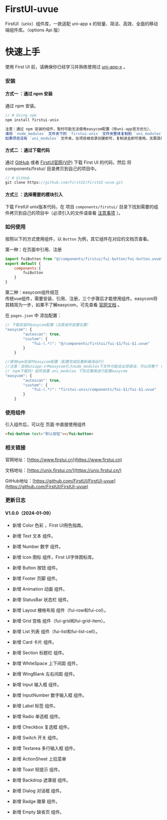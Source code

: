 # FirstUI-uvue 

FirstUI（unix）组件库，一款适配 uni-app x 的轻量、简洁、高效、全面的移动端组件库。（options Api 版）


# 快速上手

使用 First UI 前，请确保你已经学习并熟练使用过 [uni-app-x](https://doc.dcloud.net.cn/uni-app-x/) 。

### 安装

#### 方式一 ：通过 npm 安装

<div class="fui-sub__text">通过 npm 安装。</div>

``` js
// # Using npm
npm install firstui-unix 
```

``` js
注意：通过 npm 安装的组件，暂时可能无法使用easycom配置（待uni-app官方优化），
请将 `node_modules` 文件夹下的 `firstui-unix` 文件夹整体复制到 `uni_modules` 文件夹下，
如果项目没有 `uni_modules` 文件夹，在项目根目录创建即可，复制进去即可使用，无需其他配置。

```

#### 方式二 ：通过下载代码

<div class="fui-sub__text">通过 <a target="_blank" href="https://github.com/FirstUI/FirstUI">GitHub</a> 或者 <a target="_blank" href="https://www.firstui.cn/">FirstUI官网(VIP)</a> 下载 First UI 的代码，然后 将 components/firstui/ 目录拷贝到自己的项目中。</div>

``` js
// # GitHub
git clone https://github.com/FirstUI/FirstUI-uvue.git
```

#### 方式三 ：选择需要的模块引入

<div class="fui-sub__text">

下载 FirstUI unix版本代码，在 项目 `components/firstui/` 目录下找到需要的组件拷贝到自己的项目中（必须引入的文件请查看 [注意事项](https://unix.firstui.cn/docs/note.html) ）。

</div>

### 如何使用

按照以下的方式使用组件，以 `Button` 为例，其它组件在对应的文档页查看。

<div class="fui-doc__card">
 <div class="fui-doc__title">第一种：在页面中引用、注册</div>
 
``` js
import fuiButton from "@/components/firstui/fui-button/fui-button.uvue"
export default {
	components:{
		fuiButton
	}
}
```
</div>

<div class="fui-doc__card fui-mbtm">
 <div class="fui-doc__title">第二种：easycom组件规范</div>
<div class="fui-sub__text">传统vue组件，需要安装、引用、注册，三个步骤后才能使用组件。easycom将其精简为一步，如果不了解easycom，可先查看 <a href="https://uniapp.dcloud.net.cn/collocation/pages.html#easycom" target="_blank">官网文档</a> 。</div>

在 `pages.json` 中 添加配置：

``` js
// 下载安装时easycom配置（注意组件放置位置）
"easycom": {
		"autoscan": true,
		"custom": {
			"fui-(.*)": "@/components/firstui/fui-$1/fui-$1.uvue"
		}
	}

//使用npm安装时easycom配置（配置完成后重新编译运行）
//注意：目前uniapp-x中easycom引入node_modules下文件可能会出现错误，可以将整个 firstui-unix 文件夹拷贝至 根目录 uni_modules（没有可自行创建）文件夹下使用
//（npm下载的）组件放置 uni_modules 下则无需再进行配置easycom
"easycom": {
		"autoscan": true,
		"custom": {
			"fui-(.*)": "firstui-unix/components/fui-$1/fui-$1.uvue"
		}
	}
```

</div>

### 使用组件

引入组件后，可以在 页面 中直接使用组件

``` html
<fui-button text="默认按钮"></fui-button>
```


### 相关链接

官网地址：[https://www.firstui.cn](https://www.firstui.cn)

文档地址：[https://unix.firstui.cn/](https://unix.firstui.cn/)

GitHub地址：[https://github.com/FirstUI/FirstUI-uvue](https://github.com/FirstUI/FirstUI-uvue)


### 更新日志

#### V1.0.0（2024-01-09）

- 新增 Color 色彩 ，First UI用色指南。

- 新增 Text 文本 组件。

- 新增 Number 数字 组件。

- 新增 Icon 图标 组件，First UI字体图标库。

- 新增 Button 按钮 组件。

- 新增 Footer 页脚 组件。

- 新增 Animation 动画 组件。

- 新增 StatusBar 状态栏 组件。

- 新增 Layout 栅格布局 组件（fui-row和fui-col）。

- 新增 Grid 宫格 组件（fui-grid和fui-grid-item）。

- 新增 List 列表 组件（fui-list和fui-list-cell）。

- 新增 Card 卡片 组件。

- 新增 Section 标题栏 组件。

- 新增 WhiteSpace 上下间距 组件。

- 新增 WingBlank 左右间距 组件。 

- 新增 Input 输入框 组件。

- 新增 InputNumber 数字输入框 组件。

- 新增 Label 标签 组件。

- 新增 Radio 单选框 组件。

- 新增 Checkbox 复选框 组件。

- 新增 Switch 开关 组件。

- 新增 Textarea 多行输入框 组件。

- 新增 ActionSheet 上拉菜单 

- 新增 Toast 轻提示 组件。

- 新增 Backdrop 遮罩层 组件。

- 新增 Dialog 对话框 组件。

- 新增 Badge 徽章 组件。

- 新增 Empty 缺省页 组件。